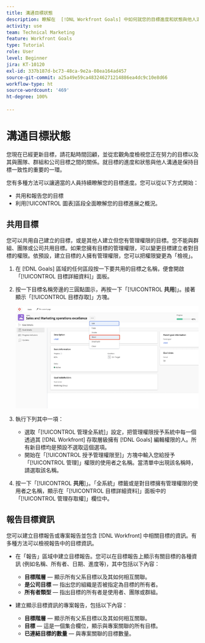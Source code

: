 ```yaml
---
title: 溝通目標狀態
description: 瞭解在  [!DNL Workfront Goals] 中如何就您的目標進度和狀態與他人溝通。
activity: use
team: Technical Marketing
feature: Workfront Goals
type: Tutorial
role: User
level: Beginner
jira: KT-10120
exl-id: 337b187d-bc73-48ca-9e2a-08ea164ad457
source-git-commit: a25a49e59ca483246271214886ea4dc9c10e8d66
workflow-type: ht
source-wordcount: '469'
ht-degree: 100%

---
```


# 溝通目標狀態

您現在已經更新目標，請花點時間回顧，並從宏觀角度檢視您正在努力的目標以及其與團隊、群組和公司目標之間的關係。就目標的進度和狀態與他人溝通是保持目標一致性的重要的一環。

您有多種方法可以讓適當的人員持續瞭解您的目標進度。您可以從以下方式開始：

* 共用和報告您的目標
* 利用[!UICONTROL 圖表]區段全面瞭解您的目標進展之概況。

## 共用目標

您可以共用自己建立的目標，或是其他人建立但您有管理權限的目標。您不能與群組、團隊或公司共用目標。如果您擁有目標的管理權限，可以變更目標建立者對目標的權限。依預設，建立目標的人擁有管理權限，您可以把權限變更為「檢視」。

1. 在 [!DNL Goals] 區域的任何區段按一下要共用的目標之名稱，便會開啟「[!UICONTROL 目標詳細資料]」面板。

1. 按一下目標名稱旁邊的三圓點圖示，再按一下「[!UICONTROL **共用**]」。接著顯示「[!UICONTROL 目標存取]」方塊。

   ![共用目標的螢幕擷圖](assets/17-workfront-goals-share-a-goal.png)

1. 執行下列其中一項：

   * 選取「[!UICONTROL 管理全系統]」設定，把管理權限授予系統中每一個透過其 [!DNL Workfront] 存取層級擁有 [!DNL Goals] 編輯權限的人。所有新目標均是預設不選取這個選項。
   * 開始在「[!UICONTROL 授予管理權限至]」方塊中輸入您給授予「[!UICONTROL 管理]」權限的使用者之名稱。當清單中出現該名稱時，請選取該名稱。

1. 按一下「[!UICONTROL **共用**]」。「全系統」標籤或是對目標擁有管理權限的使用者之名稱，顯示在「[!UICONTROL 目標詳細資料]」面板中的「[!UICONTROL 管理存取權]」欄位中。

## 報告目標資訊

您可以建立目標報告或專案報告並包含 [!DNL Workfront] 中相關目標的資訊。有多種方法可以檢視報告中的目標資訊。

* 在「報告」區域中建立目標報告。您可以在目標報告上顯示有關目標的各種資訊 (例如名稱、所有者、日期、進度等)，其中包括以下內容：

   * **目標階層** — 顯示所有父系目標以及其如何相互關聯。
   * **是公司目標** — 指出您的組織是否被指定為目標的所有者。
   * **所有者類型** — 指出目標的所有者是使用者、團隊或群組。

* 建立顯示目標資訊的專案報告，包括以下內容：
   * **目標階層** — 顯示所有父系目標以及其如何相互關聯。
   * **目標** — 這是一個集合欄位，顯示與專案關聯的所有目標。
   * **已連結目標的數量** — 與專案關聯的目標數量。
